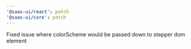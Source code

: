```yaml
---
'@saas-ui/react': patch
'@saas-ui/core': patch
---
```


Fixed issue where colorScheme would be passed down to stepper dom element
